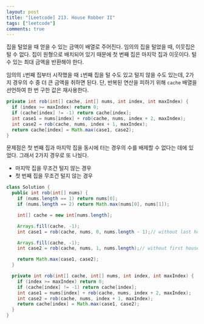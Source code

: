 ```yaml
---
layout: post
title: "[Leetcode] 213. House Robber II"
tags: ["leetcode"]
comments: true
---
```


집을 털었을 때 얻을 수 있는 금액이 배열로 주어진다. 임의의 집을 털었을 때, 이웃집은 털 수 없다. 집이 원형으로 배치되어 있기 때문에 첫 번째 집은 마지막 집과 이웃이다. 털 수 있는 최대 금액을 반환해야 한다.

임의의 `i`번째 집부터 시작했을 때 `i`번째 집을 털 수도 있고 털지 않을 수도 있는데, 2가지 경우의 수 중 더 큰 금액을 취하면 된다. 단, 반복된 연산을 피하기 위해 `cache` 배열을 선언하여 한 번 구한 값은 재사용한다.

```java
private int rob(int[] cache, int[] nums, int index, int maxIndex) {
  if (index >= maxIndex) return 0;
  if (cache[index] != -1) return cache[index];
  int case1 = nums[index] + rob(cache, nums, index + 2, maxIndex);
  int case2 = rob(cache, nums, index + 1, maxIndex);
  return cache[index] = Math.max(case1, case2);
}
```

문제점은 첫 번째 집과 마지막 집을 동시에 터는 경우의 수를 배제할 수 없다는 데에 있었다. 그래서 2가지 경우로 또 나눴다.

- 마지막 집을 무조건 털지 않는 경우
- 첫 번째 집을 무조건 털지 않는 경우

```java
class Solution {
  public int rob(int[] nums) {
    if (nums.length == 1) return nums[0];
    if (nums.length == 2) return Math.max(nums[0], nums[1]);

    int[] cache = new int[nums.length];

    Arrays.fill(cache, -1);
    int case1 = rob(cache, nums, 0, nums.length - 1);// without last house

    Arrays.fill(cache, -1);
    int case2 = rob(cache, nums, 1, nums.length);// without first house

    return Math.max(case1, case2);
  }

  private int rob(int[] cache, int[] nums, int index, int maxIndex) {
    if (index >= maxIndex) return 0;
    if (cache[index] != -1) return cache[index];
    int case1 = nums[index] + rob(cache, nums, index + 2, maxIndex);
    int case2 = rob(cache, nums, index + 1, maxIndex);
    return cache[index] = Math.max(case1, case2);
  }
}
```
